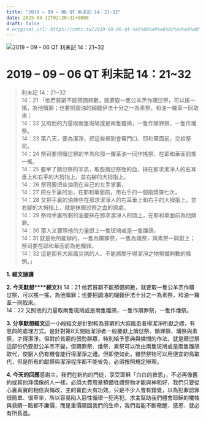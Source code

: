 ```yaml
---
title: "2019 – 09 – 06 QT 利未記 14：21~32"
date: 2025-04-12T02:20:31+0800
draft: false
# original_url: https://cmtc.tw/2019-09-06-qt-%e5%88%a9%e6%9c%aa%e8%a8%98-14%ef%bc%9a2132
---
```


![2019 – 09 – 06 QT 利未記 14：21\~32](/images/qt.jpg   "2019 – 09 – 06 QT 利未記 14：21\~32")

# 2019 – 09 – 06 QT 利未記 14：21\~32

> 利未記 14：21\~32  
> 14：21 「他若貧窮不能預備夠數，就要取一隻公羊羔作贖愆祭，可以搖一搖，為他贖罪；也要把調油的細麵伊法十分之一為素祭，和油一羅革一同取來；  
> 14：22 又照他的力量取兩隻斑鳩或是兩隻雛鴿，一隻作贖罪祭，一隻作燔祭。  
> 14：23 第八天，要為潔淨，把這些帶到會幕門口、耶和華面前，交給祭司。  
> 14：24 祭司要把贖愆祭的羊羔和那一羅革油一同作搖祭，在耶和華面前搖一搖。  
> 14：25 要宰了贖愆祭的羊羔，取些贖愆祭牲的血，抹在那求潔淨人的右耳垂上和右手的大拇指上，並右腳的大拇指上。  
> 14：26 祭司要把些油倒在自己的左手掌裏，  
> 14：27 把左手裏的油，在耶和華面前，用右手的一個指頭彈七次，  
> 14：28 又把手裏的油抹些在那求潔淨人的右耳垂上和右手的大拇指上，並右腳的大拇指上，就是抹贖愆祭之血的原處。  
> 14：29 祭司手裏所剩的油要抹在那求潔淨人的頭上，在耶和華面前為他贖罪。  
> 14：30 那人又要照他的力量獻上一隻斑鳩或是一隻雛鴿，  
> 14：31 就是他所能辦的，一隻為贖罪祭，一隻為燔祭，與素祭一同獻上；祭司要在耶和華面前為他贖罪。  
> 14：32 這是那有大痲瘋災病的人、不能將關乎得潔淨之物預備夠數的條例。」

**1.** **經文誦讀**

**2. 今天默想****經文**利 14：21 他若貧窮不能預備夠數，就要取一隻公羊羔作贖愆祭，可以搖一搖，為他贖罪；也要把調油的細麵伊法十分之一為素祭，和油一羅革一同取來。  
14：22 又照他的力量取兩隻斑鳩或是兩隻雛鴿，一隻作贖罪祭，一隻作燔祭。

**3. 分享默想經文**這一小段經文是針對較為貧窮的大痲瘋患者得潔淨所獻之禮，有恩典的處理方式。是針對第8天開始潔淨者一般要獻上贖愆祭、贖罪祭、燔祭與素祭，才得潔淨。但對於貧窮的弱勢群眾，特別給予恩典與憐憫的作法，就是贖愆祭這部份仍要獻公羊羔不變，但贖罪祭、燔祭、素祭可以改由兩隻斑鳩或是兩隻雛鴿取代，使窮人仍有機會能行得潔淨之禮。但即使如此，雖然祭物可以用便宜的鳥取代，但是所有的獻祭與潔淨程序都不能省免，必須按照規定辦理。

**4. 今天的回應**感謝主，我們在新約的門徒，享受耶穌「白白的救恩」，不必再像舊約或其他拜偶像的人一樣，必須大費周章預備牲禮祭物才能與神和好，我們只要從心裏真實的相信與悔改，主的寶血大有功效。只是不少人會有錯覺，以為犯罪認罪很簡單、很草率，所以容易陷入惡性循環一犯再犯。求主幫助我們體會耶穌的犧牲與救贖一點都不廉價，而是重價贖回我們的生命，我們若能不斷儆醒、感恩、就必有所長進。
